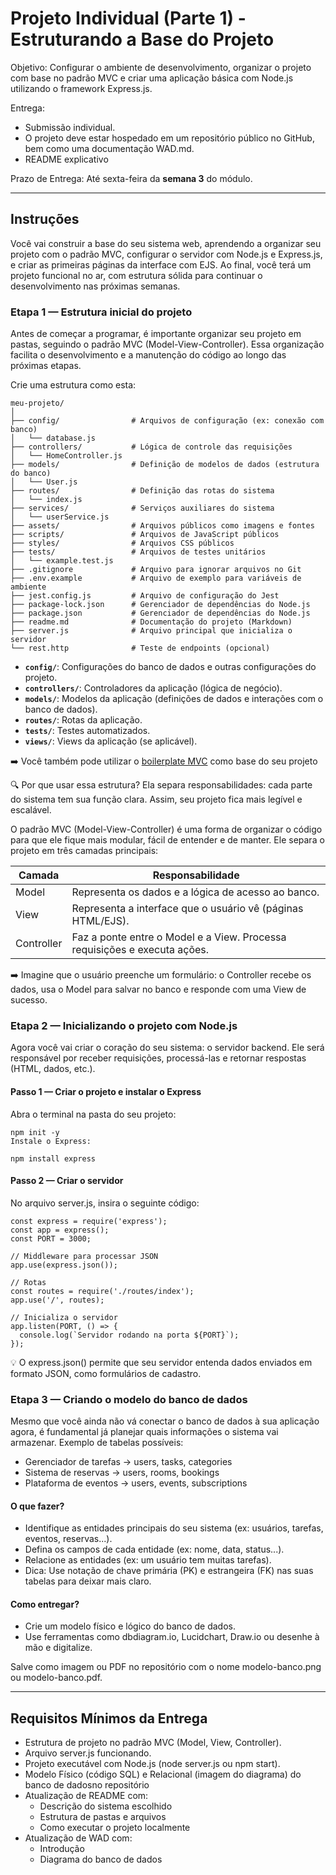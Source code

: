 
# Projeto Individual (Parte 1) - Estruturando a Base do Projeto

Objetivo:
Configurar o ambiente de desenvolvimento, organizar o projeto com base no padrão MVC e criar uma aplicação básica com Node.js utilizando o framework Express.js.

Entrega:
- Submissão individual.
- O projeto deve estar hospedado em um repositório público no GitHub, bem como uma documentação WAD.md.
- README explicativo

Prazo de Entrega:
Até sexta-feira da **semana 3** do módulo.

---

## Instruções

Você vai construir a base do seu sistema web, aprendendo a organizar seu projeto com o padrão MVC, configurar o servidor com Node.js e Express.js, e criar as primeiras páginas da interface com EJS. Ao final, você terá um projeto funcional no ar, com estrutura sólida para continuar o desenvolvimento nas próximas semanas.

### Etapa 1 — Estrutura inicial do projeto

Antes de começar a programar, é importante organizar seu projeto em pastas, seguindo o padrão MVC (Model-View-Controller). Essa organização facilita o desenvolvimento e a manutenção do código ao longo das próximas etapas.

Crie uma estrutura como esta:

```
meu-projeto/
│
├── config/                # Arquivos de configuração (ex: conexão com banco)
│   └── database.js
├── controllers/           # Lógica de controle das requisições
│   └── HomeController.js
├── models/                # Definição de modelos de dados (estrutura do banco)
│   └── User.js
├── routes/                # Definição das rotas do sistema
│   └── index.js
├── services/              # Serviços auxiliares do sistema
│   └── userService.js
├── assets/                # Arquivos públicos como imagens e fontes
├── scripts/               # Arquivos de JavaScript públicos
├── styles/                # Arquivos CSS públicos
├── tests/                 # Arquivos de testes unitários
│   └── example.test.js
├── .gitignore             # Arquivo para ignorar arquivos no Git
├── .env.example           # Arquivo de exemplo para variáveis de ambiente
├── jest.config.js         # Arquivo de configuração do Jest
├── package-lock.json      # Gerenciador de dependências do Node.js
├── package.json           # Gerenciador de dependências do Node.js
├── readme.md              # Documentação do projeto (Markdown)
├── server.js              # Arquivo principal que inicializa o servidor
└── rest.http              # Teste de endpoints (opcional)

```

* **`config/`**: Configurações do banco de dados e outras configurações do projeto.
* **`controllers/`**: Controladores da aplicação (lógica de negócio).
* **`models/`**: Modelos da aplicação (definições de dados e interações com o banco de dados).
* **`routes/`**: Rotas da aplicação.
* **`tests/`**: Testes automatizados.
* **`views/`**: Views da aplicação (se aplicável).

➡️  Você também pode utilizar o [boilerplate MVC](https://github.com/afonsobrandaointeli/mvc-boilerplate) como base do seu projeto

🔍 Por que usar essa estrutura? Ela separa responsabilidades: cada parte do sistema tem sua função clara. Assim, seu projeto fica mais legível e escalável.

O padrão MVC (Model-View-Controller) é uma forma de organizar o código para que ele fique mais modular, fácil de entender e de manter. Ele separa o projeto em três camadas principais:

|Camada | Responsabilidade|
| ------------- | ------------- |
|Model | Representa os dados e a lógica de acesso ao banco.|
|View | Representa a interface que o usuário vê (páginas HTML/EJS).|
|Controller | Faz a ponte entre o Model e a View. Processa requisições e executa ações.|


➡️ Imagine que o usuário preenche um formulário: o Controller recebe os dados, usa o Model para salvar no banco e responde com uma View de sucesso.



### Etapa 2 — Inicializando o projeto com Node.js
Agora você vai criar o coração do seu sistema: o servidor backend. Ele será responsável por receber requisições, processá-las e retornar respostas (HTML, dados, etc.).
#### Passo 1 — Criar o projeto e instalar o Express
Abra o terminal na pasta do seu projeto:

```
npm init -y
Instale o Express:
```

```
npm install express
```

#### Passo 2 — Criar o servidor
No arquivo server.js, insira o seguinte código:
```
const express = require('express');
const app = express();
const PORT = 3000;

// Middleware para processar JSON
app.use(express.json());

// Rotas
const routes = require('./routes/index');
app.use('/', routes);

// Inicializa o servidor
app.listen(PORT, () => {
  console.log(`Servidor rodando na porta ${PORT}`);
});
```
💡 O express.json() permite que seu servidor entenda dados enviados em formato JSON, como formulários de cadastro.

### Etapa 3 — Criando o modelo do banco de dados

Mesmo que você ainda não vá conectar o banco de dados à sua aplicação agora, é fundamental já planejar quais informações o sistema vai armazenar. Exemplo de tabelas possíveis:

- Gerenciador de tarefas → users, tasks, categories
- Sistema de reservas → users, rooms, bookings
- Plataforma de eventos → users, events, subscriptions

#### O que fazer?
- Identifique as entidades principais do seu sistema (ex: usuários, tarefas, eventos, reservas...).
- Defina os campos de cada entidade (ex: nome, data, status...).
- Relacione as entidades (ex: um usuário tem muitas tarefas).
- Dica: Use notação de chave primária (PK) e estrangeira (FK) nas suas tabelas para deixar mais claro.

#### Como entregar?
- Crie um modelo físico e lógico do banco de dados.
- Use ferramentas como dbdiagram.io, Lucidchart, Draw.io ou desenhe à mão e digitalize.

Salve como imagem ou PDF no repositório com o nome modelo-banco.png ou modelo-banco.pdf.

---

##  Requisitos Mínimos da Entrega
- Estrutura de projeto no padrão MVC (Model, View, Controller).
- Arquivo server.js funcionando.
- Projeto executável com Node.js (node server.js ou npm start).
- Modelo Físico (código SQL) e Relacional (imagem do diagrama) do banco de dadosno repositório
- Atualização de README com:
    - Descrição do sistema escolhido
    - Estrutura de pastas e arquivos
    - Como executar o projeto localmente
- Atualização de WAD com:
    - Introdução
    - Diagrama do banco de dados
